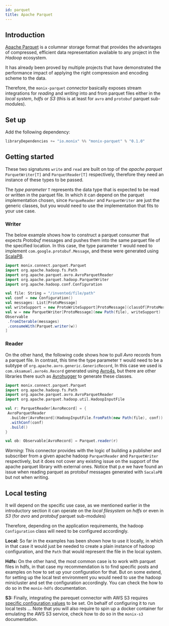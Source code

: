 ```yaml
---
id: parquet
title: Apache Parquet
---
```


## Introduction
[Apache Parquet](http://parquet.apache.org/) is a columnar storage format that provides the advantages of compressed, efficient data representation available to any project in the _Hadoop_ ecosystem.

 It has already been proved by multiple projects that have demonstrated the performance impact of applying the right compression and encoding scheme to the data.
  
Therefore, the `monix-parquet` _connector_ basically exposes stream integrations for _reading_ and _writing_ into and from parquet files either in the _local system_, _hdfs_ or _S3_ (this is at least for `avro` and `protobuf` parquet sub-modules).
 
## Set up

Add the following dependency:
 
 ```scala
 libraryDependencies += "io.monix" %% "monix-parquet" % "0.1.0"
 ```

## Getting started

These two signatures `write` and `read` are built on top of the _apache parquet_  `ParquetWriter[T]` and `ParquetReader[T]` respectively, therefore they need an instance of these types to be passed.

The _type parameter_ `T` represents the data type that is expected to be read or written in the parquet file.
In which it can depend on the parquet implementation chosen, since `ParqueReader` and `ParquetWriter` are just the 
 generic classes, but you would need to use the implementation that fits to your use case.

  
### Writer

The below example shows how to construct a parquet consumer that expects _Protobuf_ messages and pushes 
them into the same parquet file of the specified location.
In this case, the type parameter `T` would need to implement `com.google.protobuf.Message`, 
and these were generated using [ScalaPB](https://scalapb.github.io/).

```scala
import monix.connect.parquet.Parquet
import org.apache.hadoop.fs.Path
import org.apache.parquet.avro.AvroParquetReader
import org.apache.parquet.hadoop.ParquetWriter
import org.apache.hadoop.conf.Configuration

val file: String = "/invented/file/path"
val conf = new Configuration()
val messages: List[ProtoMessage] 
val writeSupport = new ProtoWriteSupport[ProtoMessage](classOf[ProtoMessage])
val w = new ParquetWriter[ProtoMessage](new Path(file), writeSupport)
Observable
 .fromIterable(messages)
 .consumeWith(Parquet.writer(w))
]
```

### Reader

On the other hand, the following code shows how to pull _Avro_ records from a parquet file.
In contrast, this time the type parameter `T` would need to be a subtype of `org.apache.avro.generic.GenericRecord`, 
In this case we used  is `com.sksamuel.avro4s.Record` generated using [Avro4s](https://github.com/sksamuel/avro4s),
 but there are other libraries there such as [Avrohugger](https://github.com/julianpeeters/avrohugger) to generate these classes.

```scala
import monix.connect.parquet.Parquet
import org.apache.hadoop.fs.Path
import org.apache.parquet.avro.AvroParquetReader
import org.apache.parquet.hadoop.util.HadoopInputFile

val r: ParquetReader[AvroRecord] = {
 AvroParquetReader
  .builder[AvroRecord](HadoopInputFile.fromPath(new Path(file), conf))
  .withConf(conf)
  .build()
}

val ob: Observable[AvroRecord] = Parquet.reader(r)

```

_Warning_: This connector provides with the logic of building a publisher and subscriber from a given apache hadoop `ParquetReader` and `ParquetWriter` respectively,
but it does not cover any existing issue on the support of the apache parquet library with external ones.
Notice that p.e we have found an issue when reading parquet as protobuf messages generated with `SacalaPB` but not when writing. 

## Local testing

It will depend on the specific use case, as we mentioned earlier in the introductory section it can operate on the _local filesystem_ on _hdfs_ or even in _S3_ (for _avro_ and _protobuf_ parquet sub-modules)

Therefore, depending on the application requirements, the hadoop `Configuration` class will need to be configured accordingly.
 
__Local:__ So far in the examples has been shown how to use it locally, in which in that case it would just be needed to create a plain instance of hadoop configuration, and the `Path` that would 
 represent the file in the local system. 

__Hdfs:__ On the other hand, the most common case is to work with parquet files in hdfs, in that case my recommendation is to find specific posts and examples on how to set up your configuration for that.
But on some extend, for setting up the local test environment you would need to use the hadoop minicluster and set the configuration accordingly. 
You can check the how to do so in the `monix-hdfs` documentation. 

__S3:__ Finally, integrating the parequet connector with AWS S3 requires [specific configuration values](https://hadoop.apache.org/docs/current/hadoop-aws/tools/hadoop-aws/index.html) to be set. On behalf of configuring it 
to run local tests ... 
Note that you will also require to spin up a docker container for emulating the AWS S3 service, check how to do so in the `monix-s3` documentation. 
